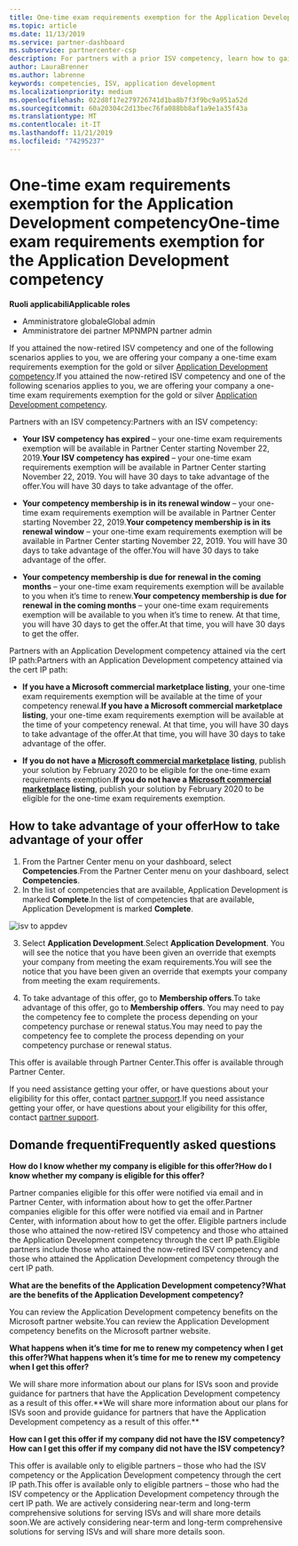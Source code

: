 ```yaml
---
title: One-time exam requirements exemption for the Application Development competency | Partner Center
ms.topic: article
ms.date: 11/13/2019
ms.service: partner-dashboard
ms.subservice: partnercenter-csp
description: For partners with a prior ISV competency, learn how to gain a one-time exam requirements exemption for the Application Development competency
author: LauraBrenner
ms.author: labrenne
keywords: competencies, ISV, application development
ms.localizationpriority: medium
ms.openlocfilehash: 022d8f17e279726741d1ba8b7f3f9bc9a951a52d
ms.sourcegitcommit: 60a20304c2d13bec76fa088bb8af1a9e1a35f43a
ms.translationtype: MT
ms.contentlocale: it-IT
ms.lasthandoff: 11/21/2019
ms.locfileid: "74295237"
---
```

# <a name="one-time-exam-requirements-exemption-for-the-application-development-competency"></a><span data-ttu-id="1c95e-104">One-time exam requirements exemption for the Application Development competency</span><span class="sxs-lookup"><span data-stu-id="1c95e-104">One-time exam requirements exemption for the Application Development competency</span></span>

<span data-ttu-id="1c95e-105">**Ruoli applicabili**</span><span class="sxs-lookup"><span data-stu-id="1c95e-105">**Applicable roles**</span></span>

- <span data-ttu-id="1c95e-106">Amministratore globale</span><span class="sxs-lookup"><span data-stu-id="1c95e-106">Global admin</span></span>
- <span data-ttu-id="1c95e-107">Amministratore dei partner MPN</span><span class="sxs-lookup"><span data-stu-id="1c95e-107">MPN partner admin</span></span>

<span data-ttu-id="1c95e-108">If you attained the now-retired ISV competency and one of the following scenarios applies to you, we are offering your company a one-time exam requirements exemption for the gold or silver [Application Development competency](https://partner.microsoft.com/membership/application-development-competency).</span><span class="sxs-lookup"><span data-stu-id="1c95e-108">If you attained the now-retired ISV competency and one of the following scenarios applies to you, we are offering your company a one-time exam requirements exemption for the gold or silver [Application Development competency](https://partner.microsoft.com/membership/application-development-competency).</span></span> 

<span data-ttu-id="1c95e-109">Partners with an ISV competency:</span><span class="sxs-lookup"><span data-stu-id="1c95e-109">Partners with an ISV competency:</span></span>

- <span data-ttu-id="1c95e-110">**Your ISV competency has expired** – your one-time exam requirements exemption will be available in Partner Center starting November 22, 2019.</span><span class="sxs-lookup"><span data-stu-id="1c95e-110">**Your ISV competency has expired** – your one-time exam requirements exemption will be available in Partner Center starting November 22, 2019.</span></span> <span data-ttu-id="1c95e-111">You will have 30 days to take advantage of the offer.</span><span class="sxs-lookup"><span data-stu-id="1c95e-111">You will have 30 days to take advantage of the offer.</span></span> 

- <span data-ttu-id="1c95e-112">**Your competency membership is in its renewal window** – your one-time exam requirements exemption will be available in Partner Center starting November 22, 2019.</span><span class="sxs-lookup"><span data-stu-id="1c95e-112">**Your competency membership is in its renewal window** – your one-time exam requirements exemption will be available in Partner Center starting November 22, 2019.</span></span> <span data-ttu-id="1c95e-113">You will have 30 days to take advantage of the offer.</span><span class="sxs-lookup"><span data-stu-id="1c95e-113">You will have 30 days to take advantage of the offer.</span></span> 

- <span data-ttu-id="1c95e-114">**Your competency membership is due for renewal in the coming months** – your one-time exam requirements exemption will be available to you when it’s time to renew.</span><span class="sxs-lookup"><span data-stu-id="1c95e-114">**Your competency membership is due for renewal in the coming months** – your one-time exam requirements exemption will be available to you when it’s time to renew.</span></span> <span data-ttu-id="1c95e-115">At that time, you will have 30 days to get the offer.</span><span class="sxs-lookup"><span data-stu-id="1c95e-115">At that time, you will have 30 days to get the offer.</span></span>

<span data-ttu-id="1c95e-116">Partners with an Application Development competency attained via the cert IP path:</span><span class="sxs-lookup"><span data-stu-id="1c95e-116">Partners with an Application Development competency attained via the cert IP path:</span></span>

- <span data-ttu-id="1c95e-117">**If you have a Microsoft commercial marketplace listing**, your one-time exam requirements exemption will be available at the time of your competency renewal.</span><span class="sxs-lookup"><span data-stu-id="1c95e-117">**If you have a Microsoft commercial marketplace listing**, your one-time exam requirements exemption will be available at the time of your competency renewal.</span></span> <span data-ttu-id="1c95e-118">At that time, you will have 30 days to take advantage of the offer.</span><span class="sxs-lookup"><span data-stu-id="1c95e-118">At that time, you will have 30 days to take advantage of the offer.</span></span>

- <span data-ttu-id="1c95e-119">**If you do not have a [Microsoft commercial marketplace](https://azure.microsoft.com/overview/commercial-marketplace/) listing**, publish your solution by February 2020 to be eligible for the one-time exam requirements exemption.</span><span class="sxs-lookup"><span data-stu-id="1c95e-119">**If you do not have a [Microsoft commercial marketplace](https://azure.microsoft.com/overview/commercial-marketplace/) listing**, publish your solution by February 2020 to be eligible for the one-time exam requirements exemption.</span></span>

## <a name="how-to-take-advantage-of-your-offer"></a><span data-ttu-id="1c95e-120">How to take advantage of your offer</span><span class="sxs-lookup"><span data-stu-id="1c95e-120">How to take advantage of your offer</span></span>

1. <span data-ttu-id="1c95e-121">From the Partner Center menu on your dashboard, select **Competencies**.</span><span class="sxs-lookup"><span data-stu-id="1c95e-121">From the Partner Center menu on your dashboard, select **Competencies**.</span></span>
2. <span data-ttu-id="1c95e-122">In the list of competencies that are available, Application Development is marked **Complete**.</span><span class="sxs-lookup"><span data-stu-id="1c95e-122">In the list of competencies that are available, Application Development is marked **Complete**.</span></span>

![isv to appdev](images/appdev.png)

3. <span data-ttu-id="1c95e-124">Select **Application Development**.</span><span class="sxs-lookup"><span data-stu-id="1c95e-124">Select **Application Development**.</span></span> <span data-ttu-id="1c95e-125">You will see the notice that you have been given an override that exempts your company from meeting the exam requirements.</span><span class="sxs-lookup"><span data-stu-id="1c95e-125">You will see the notice that you have been given an override that exempts your company from meeting the exam requirements.</span></span> 

4. <span data-ttu-id="1c95e-126">To take advantage of this offer, go to **Membership offers**.</span><span class="sxs-lookup"><span data-stu-id="1c95e-126">To take advantage of this offer, go to **Membership offers**.</span></span> <span data-ttu-id="1c95e-127">You may need to pay the competency fee to complete the process depending on your competency purchase or renewal status.</span><span class="sxs-lookup"><span data-stu-id="1c95e-127">You may need to pay the competency fee to complete the process depending on your competency purchase or renewal status.</span></span> 

<span data-ttu-id="1c95e-128">This offer is available through Partner Center.</span><span class="sxs-lookup"><span data-stu-id="1c95e-128">This offer is available through Partner Center.</span></span>

<span data-ttu-id="1c95e-129">If you need assistance getting your offer, or have questions about your eligibility for this offer, contact [partner support](https://partner.microsoft.com/Support).</span><span class="sxs-lookup"><span data-stu-id="1c95e-129">If you need assistance getting your offer, or have questions about your eligibility for this offer, contact [partner support](https://partner.microsoft.com/Support).</span></span> 

## <a name="frequently-asked-questions"></a><span data-ttu-id="1c95e-130">Domande frequenti</span><span class="sxs-lookup"><span data-stu-id="1c95e-130">Frequently asked questions</span></span>

<span data-ttu-id="1c95e-131">**How do I know whether my company is eligible for this offer?**</span><span class="sxs-lookup"><span data-stu-id="1c95e-131">**How do I know whether my company is eligible for this offer?**</span></span>

<span data-ttu-id="1c95e-132">Partner companies eligible for this offer were notified via email and in Partner Center, with information about how to get the offer.</span><span class="sxs-lookup"><span data-stu-id="1c95e-132">Partner companies eligible for this offer were notified via email and in Partner Center, with information about how to get the offer.</span></span> <span data-ttu-id="1c95e-133">Eligible partners include those who attained the now-retired ISV competency and those who attained the Application Development competency through the cert IP path.</span><span class="sxs-lookup"><span data-stu-id="1c95e-133">Eligible partners include those who attained the now-retired ISV competency and those who attained the Application Development competency through the cert IP path.</span></span> 

<span data-ttu-id="1c95e-134">**What are the benefits of the Application Development competency?**</span><span class="sxs-lookup"><span data-stu-id="1c95e-134">**What are the benefits of the Application Development competency?**</span></span>

<span data-ttu-id="1c95e-135">You can review the Application Development competency benefits on the Microsoft partner website.</span><span class="sxs-lookup"><span data-stu-id="1c95e-135">You can review the Application Development competency benefits on the Microsoft partner website.</span></span> 

<span data-ttu-id="1c95e-136">**What happens when it’s time for me to renew my competency when I get this offer?**</span><span class="sxs-lookup"><span data-stu-id="1c95e-136">**What happens when it’s time for me to renew my competency when I get this offer?**</span></span> 

<span data-ttu-id="1c95e-137">We will share more information about our plans for ISVs soon and provide guidance for partners that have the Application Development competency as a result of this offer.\*\*</span><span class="sxs-lookup"><span data-stu-id="1c95e-137">We will share more information about our plans for ISVs soon and provide guidance for partners that have the Application Development competency as a result of this offer.\*\*</span></span>  

<span data-ttu-id="1c95e-138">**How can I get this offer if my company did not have the ISV competency?**</span><span class="sxs-lookup"><span data-stu-id="1c95e-138">**How can I get this offer if my company did not have the ISV competency?**</span></span>

<span data-ttu-id="1c95e-139">This offer is available only to eligible partners – those who had the ISV competency or the Application Development competency through the cert IP path.</span><span class="sxs-lookup"><span data-stu-id="1c95e-139">This offer is available only to eligible partners – those who had the ISV competency or the Application Development competency through the cert IP path.</span></span> <span data-ttu-id="1c95e-140">We are actively considering near-term and long-term comprehensive solutions for serving ISVs and will share more details soon.</span><span class="sxs-lookup"><span data-stu-id="1c95e-140">We are actively considering near-term and long-term comprehensive solutions for serving ISVs and will share more details soon.</span></span> 


